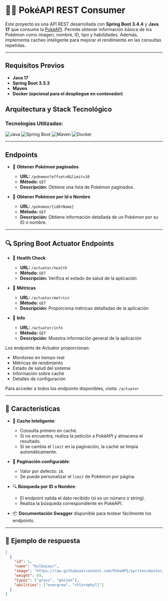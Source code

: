 # 🐱‍🏍 PokéAPI REST Consumer

Este proyecto es una API REST desarrollada con **Spring Boot 3.4.4** y **Java 17** que consume la [PokéAPI](https://pokeapi.co/). Permite obtener información básica de los Pokémon como imagen, nombre, ID, tipo y habilidades. Además, implementa cacheo inteligente para mejorar el rendimiento en las consultas repetidas.

---
## Requisitos Previos

- **Java 17**
- **Spring Boot 3.3.3**
- **Maven**
- **Docker (opcional para el despliegue en contenedor)**

## Arquitectura y Stack Tecnológico

### Tecnologías Utilizadas:

![Java](https://img.shields.io/badge/Java-17-brightgreen.svg?style=for-the-badge&logo=java)
![Spring Boot](https://img.shields.io/badge/Spring%20Boot-3.2.5-brightgreen.svg?style=for-the-badge&logo=spring-boot)
![Maven](https://img.shields.io/badge/Maven-C71A36?style=for-the-badge&logo=apache-maven&logoColor=white)
![Docker](https://img.shields.io/badge/Docker-19+-brightgreen.svg?style=for-the-badge&logo=docker)

---

## Endpoints
- 🔹 **Obtener Pokémon paginados**
  - **URL:** `/pokemon?offset=0&limit=10`
  - **Método:** `GET`
  - **Descripción:** Obtiene una lista de Pokémon paginados.

- 🔹 **Obtener Pokémon por Id o Nombre**
  - **URL:** `/pokemon/{idOrName}`
  - **Método:** `GET`
  - **Descripción:** Obtiene información detallada de un Pokémon por su ID o nombre.
---
## 🔍 Spring Boot Actuator Endpoints

- 🔹 **Health Check**
  - **URL:** `/actuator/health`
  - **Método:** `GET`
  - **Descripción:** Verifica el estado de salud de la aplicación

- 🔹 **Métricas**
  - **URL:** `/actuator/metrics`
  - **Método:** `GET`
  - **Descripción:** Proporciona métricas detalladas de la aplicación

- 🔹 **Info**
  - **URL:** `/actuator/info`
  - **Método:** `GET`
  - **Descripción:** Muestra información general de la aplicación

Los endpoints de Actuator proporcionan:
- Monitoreo en tiempo real
- Métricas de rendimiento
- Estado de salud del sistema
- Información sobre caché
- Detalles de configuración

Para acceder a todos los endpoints disponibles, visita: `/actuator`

---

## 🚀 Características

- 🔁 **Cache Inteligente**:
    - Consulta primero en caché.
    - Si no encuentra, realiza la petición a PokéAPI y almacena el resultado.
    - Si se cambia el `limit` en la paginación, la caché se limpia automáticamente.

- 📄 **Paginación configurable**:
    - Valor por defecto: `10`.
    - Se puede personalizar el `limit` de Pokémon por página.

- 🔍 **Búsqueda por ID o Nombre**:
    - El endpoint valida el dato recibido (si es un número o string).
    - Realiza la búsqueda correspondiente en PokéAPI.

- 📦 **Documentación Swagger** disponible para testear fácilmente los endpoints.

---

## 📸 Ejemplo de respuesta

```json
[
  {
    "id": 1,
    "name": "bulbasaur",
    "image": "https://raw.githubusercontent.com/PokeAPI/sprites/master/sprites/pokemon/1.png",
    "weight": 69,
    "types": ["grass", "poison"],
    "abilities": ["overgrow", "chlorophyll"]
  }
]
